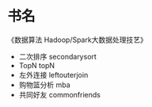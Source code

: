 # 书名 

《数据算法 Hadoop/Spark大数据处理技艺》

* 二次排序 secondarysort
* TopN topN
* 左外连接 leftouterjoin
* 购物篮分析 mba
* 共同好友 commonfriends